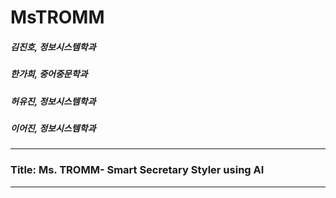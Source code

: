 # MsTROMM
##### 김진호, 정보시스템학과
##### 한가희, 중어중문학과
##### 허유진, 정보시스템학과
##### 이어진, 정보시스템학과
----------
### Title: Ms. TROMM- Smart Secretary Styler using AI
----------

